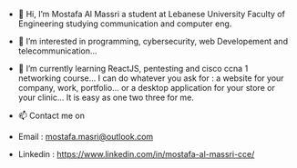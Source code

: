 - 👋 Hi, I’m Mostafa Al Massri a student at Lebanese University Faculty of Engineering studying communication and computer eng.
- 👀 I’m interested in programming, cybersecurity, web Developement and telecommunication...
- 🌱 I’m currently learning ReactJS, pentesting and cisco ccna 1 networking course...
I can do whatever you ask for : a website for your company, work, portfolio... or a desktop application for your store or your clinic... 
It is easy as one two three for me.

- 📫 Contact me on 
- Email : mostafa.masri@outlook.com 
- Linkedin : https://www.linkedin.com/in/mostafa-al-massri-cce/

<!---
moustafa121/moustafa121 is a ✨ special ✨ repository because its `README.md` (this file) appears on your GitHub profile.
You can click the Preview link to take a look at your changes.
--->
